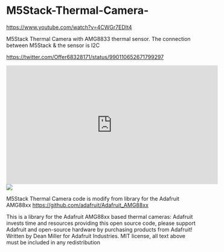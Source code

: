 # M5Stack-Thermal-Camera-
https://www.youtube.com/watch?v=4CWGr7EDIt4

M5Stack Thermal Camera with AMG8833 thermal sensor. The connection between M5Stack &amp; the sensor is I2C

https://twitter.com/Offer68328171/status/990110652671799297

<iframe width="560" height="315" src="https://www.youtube.com/embed/4CWGr7EDIt4" frameborder="0" allow="autoplay; encrypted-media" allowfullscreen></iframe>

<img style="-webkit-user-select: none;cursor: zoom-in;" src="https://raw.githubusercontent.com/hkoffer/M5Stack-Thermal-Camera-/master/IR001.jpg" >

M5Stack Thermal Camera code is modify from library for the Adafruit AMG88xx  https://github.com/adafruit/Adafruit_AMG88xx

This is a library for the Adafruit AMG88xx based thermal cameras:
Adafruit invests time and resources providing this open source code, please support Adafruit and open-source hardware by purchasing products from Adafruit!
Written by Dean Miller for Adafruit Industries. MIT license, all text above must be included in any redistribution
